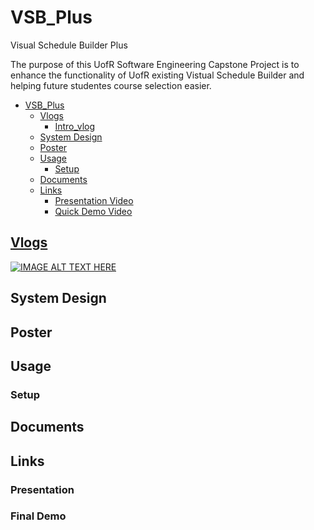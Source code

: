 # VSB_Plus

Visual Schedule Builder Plus

The purpose of this UofR Software Engineering Capstone Project is to enhance the functionality of UofR existing Vistual Schedule Builder and helping future studentes course selection easier.

- [VSB_Plus](#VSB_Plus)
  - [Vlogs](#vlog)
    - [Intro_vlog](#intro_vlog)
  - [System Design](#system-design)
  - [Poster](#poster)
  - [Usage](#usage)
    - [Setup](#setup)
  - [Documents](#documents)
  - [Links](#links)
    - [Presentation Video](#presentation-video)
    - [Quick Demo Video](#quick-demo-video)

## [Vlogs](vlog.md)
[![IMAGE ALT TEXT HERE](https://img.youtube.com/vi/y45IOaX7iNw/0.jpg)](https://www.youtube.com/watch?v=y45IOaX7iNw)

## System Design

## Poster

## Usage

### Setup

## Documents

## Links

### Presentation

### Final Demo
